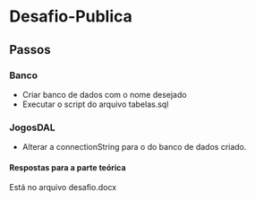 # Desafio-Publica

## Passos

### Banco

* Criar banco de dados com o nome desejado
* Executar o script do arquivo tabelas.sql

### JogosDAL

* Alterar a connectionString para o do banco de dados criado.

#### Respostas para a parte teórica
Está no arquivo desafio.docx
